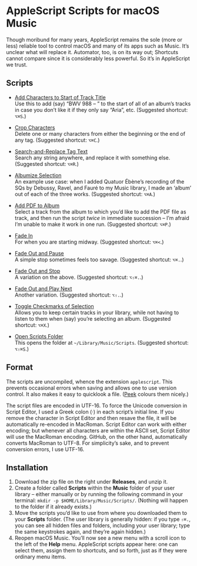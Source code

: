 # AppleScript Scripts for macOS Music

Though moribund for many years, AppleScript remains the sole (more or less) reliable tool to control macOS and many of its apps such as Music. It’s unclear what will replace it. Automator, too, is on its way out; Shortcuts cannot compare since it is considerably less powerful. So it’s in AppleScript we trust.

##	Scripts  

* [Add Characters to Start of Track Title](https://github.com/schmidhauser/applescript-music/blob/main/Add%20Characters%20to%20Start%20of%20Track%20Title.applescript)\
Use this to add (say) “BWV 988 – ” to the start of all of an album’s tracks in case you don’t like it if they only say “Aria”, etc. (Suggested shortcut: `⌥⌘S`.)

* [Crop Characters](https://github.com/schmidhauser/applescript-music/blob/main/Crop%20Characters.applescript)\
Delete one or many characters from either the beginning or the end of any tag. (Suggested shortcut: `⌥⌘C`.)

* [Search-and-Replace Tag Text](https://github.com/schmidhauser/applescript-music/blob/main/Search-and-Replace%20Tag%20Text.applescript)\
Search any string anywhere, and replace it with something else. (Suggested shortcut: `⌥⌘R`.)

* [Albumize Selection](https://github.com/schmidhauser/applescript-music/blob/main/Albumize%20Selection.applescript)\
An example use case: when I added Quatuor Ébène’s recording of the SQs by Debussy, Ravel, and Fauré to my Music library, I made an ‘album’ out of each of the three works. (Suggested shortcut: `⌥⌘A`.)

* [Add PDF to Album](https://github.com/schmidhauser/applescript-music/blob/main/Add%20PDF%20to%20Album.applescript)\
Select a track from the album to which you’d like to add the PDF file as track, and then run the script *twice* in immediate succession – I’m afraid I’m unable to make it work in one run. (Suggested shortcut: `⌥⌘P`.)

* [Fade In](https://github.com/schmidhauser/applescript-music/blob/main/Fade%20In.applescript)\
For when you are starting midway. (Suggested shortcut: `⌥⌘<`.)

* [Fade Out and Pause](https://github.com/schmidhauser/applescript-music/blob/main/Fade%20Out%20and%20Pause.applescript)\
A simple stop sometimes feels too savage. (Suggested shortcut: `⌥⌘.`.)

* [Fade Out and Stop](https://github.com/schmidhauser/applescript-music/blob/main/Fade%20Out%20and%20Stop.applescript)\
A variation on the above. (Suggested shortcut: `⌥⇧⌘.`.)

* [Fade Out and Play Next](https://github.com/schmidhauser/applescript-music/blob/main/Fade%20Out%20and%20Play%20Next.applescript)\
Another variation. (Suggested shortcut: `⌥⇧.`.)

* [Toggle Checkmarks of Selection](https://github.com/schmidhauser/applescript-music/blob/main/Toggle%20Checkmark.applescript)\
Allows you to keep certain tracks in your library, while not having to listen to them when (say) you’re selecting an album. (Suggested shortcut: `⌥⌘X`.)

* [Open Scripts Folder](https://github.com/schmidhauser/applescript-music/blob/main/Open%20Scripts%20Folder.applescript)\
This opens the folder at `~/Library/Music/Scripts`. (Suggested shortcut: `⌥⇧⌘S`.)

##		Format  

The scripts are uncompiled, whence the extension `applescript`. This prevents occasional errors when saving and allows one to use version control. It also makes it easy to quicklook a file. ([Peek](https://www.bigzlabs.com/peek.html) colours them nicely.)

The script files are encoded in UTF-16. To force the Unicode conversion in Script Editor, I used a Greek colon (·) in each script’s initial line. If you remove the character in Script Editor and then resave the file, it will be automatically re-encoded in MacRoman. Script Editor can work with either encoding; but whenever all characters are within the ASCII set, Script Editor will use the MacRoman encoding. GitHub, on the other hand, automatically converts MacRoman to UTF-8. For simplicity’s sake, and to prevent conversion errors, I use UTF-16.

##	Installation  

1. Download the zip file on the right under **Releases**, and unzip it.
2. Create a folder called **Scripts** within the **Music** folder of your user library – either manually or by running the following command in your terminal: `mkdir -p $HOME/Library/Music/Scripts/`. (Nothing will happen to the folder if it already exists.)
3. Move the scripts you’d like to use from where you downloaded them to your **Scripts** folder. (The user library is generally hidden: if you type `⇧⌘.`, you can see all hidden files and folders, including your user library; type the same keystrokes again, and they’re again hidden.)
4. Reopen macOS Music. You’ll now see a new menu with a scroll icon to the left of the **Help** menu. AppleScript scripts appear here: one can select them, assign them to shortcuts, and so forth, just as if they were ordinary menu items.
